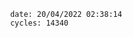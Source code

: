 

                date: 20/04/2022 02:38:14
                cycles: 14340

                         